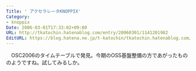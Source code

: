 ```yaml
---
Title: ' アクセラレータKNOPPIX'
Category:
- knoppix
Date: 2006-03-01T17:33:02+09:00
URL: http://tkatochin.hatenablog.com/entry/20060301/1141201982
EditURL: https://blog.hatena.ne.jp/t-katochin/tkatochin.hatenablog.com/atom/entry/6653586347154756003
---
```


　OSC2006のタイムテーブルで発見。今期のOSS基盤整備の方であがったもののようですね。試してみるしか。
